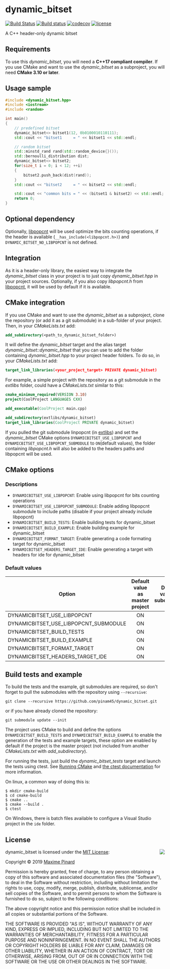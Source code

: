 # dynamic_bitset

[![Build Status](https://travis-ci.org/pinam45/dynamic_bitset.svg?branch=master)](https://travis-ci.org/pinam45/dynamic_bitset)
[![Build status](https://ci.appveyor.com/api/projects/status/h0vnyjlaunqgbrp4/branch/master?svg=true)](https://ci.appveyor.com/project/pinam45/dynamic-bitset/branch/master)
[![codecov](https://codecov.io/gh/pinam45/dynamic_bitset/branch/master/graph/badge.svg)](https://codecov.io/gh/pinam45/dynamic_bitset)
[![license](https://img.shields.io/github/license/pinam45/dynamic_bitset.svg)](LICENSE)

A C++ header-only dynamic bitset

## Requirements

To use this *dynamic_bitset*, you will need a **C++17 compliant compiler**. If you use CMake and want to use the *dynamic_bitset* as a subproject, you will need **CMake 3.10 or later**.

## Usage sample

```c++
#include <dynamic_bitset.hpp>
#include <iostream>
#include <random>

int main()
{
	// predefined bitset
	dynamic_bitset<> bitset1(12, 0b0100010110111);
	std::cout << "bitset1     = " << bitset1 << std::endl;

	// random bitset
	std::minstd_rand rand(std::random_device{}());
	std::bernoulli_distribution dist;
	dynamic_bitset<> bitset2;
	for(size_t i = 0; i < 12; ++i)
	{
		bitset2.push_back(dist(rand));
	}
	std::cout << "bitset2     = " << bitset2 << std::endl;

	std::cout << "common bits = " << (bitset1 & bitset2) << std::endl;
	return 0;
}
```

## Optional dependency

Optionally, [libpopcnt](https://github.com/kimwalisch/libpopcnt) will be used optimize the bits counting operations, if the header is available (``__has_include(<libpopcnt.h>)``) and ``DYNAMIC_BITSET_NO_LIBPOPCNT`` is not defined.

## Integration

As it is a header-only library, the easiest way to integrate the *dynamic_bitset* class in your project is to just copy *dynamic_bitset.hpp* in your project sources. Optionally, if you also copy *libpopcnt.h* from [libpopcnt](https://github.com/kimwalisch/libpopcnt), it will be used by default if it is available.

## CMake integration

If you use CMake and want to use the *dynamic_bitset* as a subproject, clone the repository (or add it as a git submodule) in a sub-folder of your project. Then, in your *CMakeLists.txt* add:
```CMake
add_subdirectory(<path_to_dynamic_bitset_folder>)
```
It will define the *dynamic_bitset* target and the alias target *dynamic_bitset::dynamic_bitset* that you can use to add the folder containing *dynamic_bitset.hpp* to your project header folders. To do so, in your *CMakeLists.txt* add:
```CMake
target_link_libraries(<your_project_target> PRIVATE dynamic_bitset)
```

For example, a simple project with the repository as a git submodule in the *extlibs* folder, could have a *CMakeLists.txt* similar to this:
```CMake
cmake_minimum_required(VERSION 3.10)
project(CoolProject LANGUAGES CXX)

add_executable(CoolProject main.cpp)

add_subdirectory(extlibs/dynamic_bitset)
target_link_libraries(CoolProject PRIVATE dynamic_bitset)
```

If you pulled the git submodule linpopcnt (in [extlibs](extlibs)) and set the *dynamic_bitset* CMake options ``DYNAMICBITSET_USE_LIBPOPCNT`` and ``DYNAMICBITSET_USE_LIBPOPCNT_SUBMODULE`` to ``ON``(default values), the folder containing *libpopcnt.h* will also be added to the headers paths and libpopcnt will be used.

## CMake options

### Descriptions

- ``DYNAMICBITSET_USE_LIBPOPCNT``: Enable using libpopcnt for bits counting operations
- ``DYNAMICBITSET_USE_LIBPOPCNT_SUBMODULE``: Enable adding libpopcnt submodule to include paths (disable if your project already include libpopcnt)
- ``DYNAMICBITSET_BUILD_TESTS``: Enable building tests for dynamic_bitset
- ``DYNAMICBITSET_BUILD_EXAMPLE``: Enable building example for dynamic_bitset
- ``DYNAMICBITSET_FORMAT_TARGET``: Enable generating a code formating target for dynamic_bitset
- ``DYNAMICBITSET_HEADERS_TARGET_IDE``: Enable generating a target with headers for ide for dynamic_bitset

### Default values

| Option                                | Default value as master project | Default value as subdirectory |
| ------------------------------------- | :-----------------------------: | :---------------------------: |
| DYNAMICBITSET_USE_LIBPOPCNT           | ON                              | ON                            |
| DYNAMICBITSET_USE_LIBPOPCNT_SUBMODULE | ON                              | ON                            |
| DYNAMICBITSET_BUILD_TESTS             | ON                              | OFF                           |
| DYNAMICBITSET_BUILD_EXAMPLE           | ON                              | OFF                           |
| DYNAMICBITSET_FORMAT_TARGET           | ON                              | OFF                           |
| DYNAMICBITSET_HEADERS_TARGET_IDE      | ON                              | OFF                           |

## Build tests and example

To build the tests and the example, git submodules are required, so don't forget to pull the submodules with the repository using ``--recursive``:

    git clone --recursive https://github.com/pinam45/dynamic_bitset.git

or if you have already cloned the repository:

    git submodule update --init

The project uses CMake to build and define the options ``DYNAMICBITSET_BUILD_TESTS`` and ``DYNAMICBITSET_BUILD_EXAMPLE`` to enable the generation of the tests and example targets, these option are enabled by default if the project is the master project (not included from another *CMakeLists.txt* with *add_subdirectory*).

For running the tests, just build the *dynamic_bitset_tests* target and launch the tests using ctest. See [Running CMake](https://cmake.org/runningcmake/) and [the ctest documentation](https://cmake.org/cmake/help/latest/manual/ctest.1.html) for more information.

On linux, a common way of doing this is:

	$ mkdir cmake-build
	$ cd cmake-build
	$ cmake ..
	$ cmake --build .
	$ ctest

On Windows, there is batch files available to configure a Visual Studio project in the ``ide`` folder.

## License

<img align="right" src="http://opensource.org/trademarks/opensource/OSI-Approved-License-100x137.png">

dynamic_bitset is licensed under the [MIT License](http://opensource.org/licenses/MIT):

Copyright &copy; 2019 [Maxime Pinard](https://github.com/pinam45)

Permission is hereby granted, free of charge, to any person obtaining a copy of this software and associated documentation files (the "Software"), to deal in the Software without restriction, including without limitation the rights to use, copy, modify, merge, publish, distribute, sublicense, and/or sell copies of the Software, and to permit persons to whom the Software is furnished to do so, subject to the following conditions:

The above copyright notice and this permission notice shall be included in all copies or substantial portions of the Software.

THE SOFTWARE IS PROVIDED "AS IS", WITHOUT WARRANTY OF ANY KIND, EXPRESS OR IMPLIED, INCLUDING BUT NOT LIMITED TO THE WARRANTIES OF MERCHANTABILITY, FITNESS FOR A PARTICULAR PURPOSE AND NONINFRINGEMENT. IN NO EVENT SHALL THE AUTHORS OR COPYRIGHT HOLDERS BE LIABLE FOR ANY CLAIM, DAMAGES OR OTHER LIABILITY, WHETHER IN AN ACTION OF CONTRACT, TORT OR OTHERWISE, ARISING FROM, OUT OF OR IN CONNECTION WITH THE SOFTWARE OR THE USE OR OTHER DEALINGS IN THE SOFTWARE.

